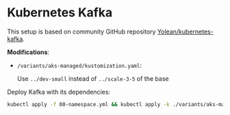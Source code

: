 # Kubernetes Kafka

This setup is based on community GitHub repository [Yolean/kubernetes-kafka](https://github.com/Yolean/kubernetes-kafka).

**Modifications**:
* `/variants/aks-managed/kustomization.yaml`:

  Use `../dev-small` instead of `../scale-3-5` of the base

Deploy Kafka with its dependencies:
```bash
kubectl apply -f 00-namespace.yml && kubectl apply -k ./variants/aks-managed/
```
